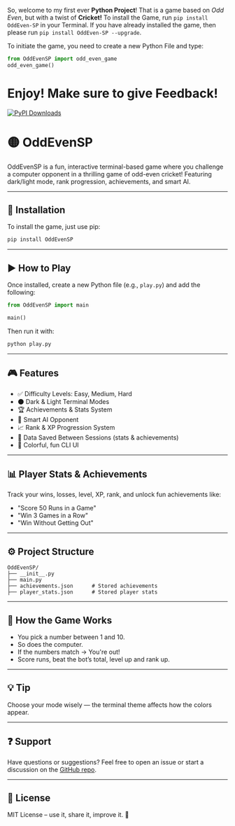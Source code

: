 So, welcome to my first ever **Python Project**! That is a game based on *Odd Even*, but with a twist of **Cricket!**
To install the Game, run `pip install OddEven-SP` in your Terminal. If you have already installed the game, then please run `pip install OddEven-SP --upgrade`. 

To initiate the game, you need to create a new Python File and type:
```py
from OddEvenSP import odd_even_game
odd_even_game()
```
# Enjoy! Make sure to give Feedback!

[![PyPI Downloads](https://static.pepy.tech/badge/oddeven-sp)](https://pepy.tech/projects/oddeven-sp)

# 🟡 OddEvenSP

OddEvenSP is a fun, interactive terminal-based game where you challenge a computer opponent in a thrilling game of odd-even cricket! Featuring dark/light mode, rank progression, achievements, and smart AI.

---

## 🚀 Installation

To install the game, just use pip:

```bash
pip install OddEvenSP
```

---

## ▶️ How to Play

Once installed, create a new Python file (e.g., `play.py`) and add the following:

```python
from OddEvenSP import main

main()
```

Then run it with:

```bash
python play.py
```

---

## 🎮 Features

- ✅ Difficulty Levels: Easy, Medium, Hard
- 🌑 Dark & Light Terminal Modes
- 🏆 Achievements & Stats System
- 🧠 Smart AI Opponent
- 📈 Rank & XP Progression System
- 📝 Data Saved Between Sessions (stats & achievements)
- 🎨 Colorful, fun CLI UI

---

## 📊 Player Stats & Achievements

Track your wins, losses, level, XP, rank, and unlock fun achievements like:

- "Score 50 Runs in a Game"
- "Win 3 Games in a Row"
- "Win Without Getting Out"

---

## ⚙️ Project Structure

```text
OddEvenSP/
├── __init__.py
├── main.py
├── achievements.json      # Stored achievements
├── player_stats.json      # Stored player stats
```

---

## 🧠 How the Game Works

- You pick a number between 1 and 10.
- So does the computer.
- If the numbers match → You're out!
- Score runs, beat the bot’s total, level up and rank up.

---

## 💡 Tip

Choose your mode wisely — the terminal theme affects how the colors appear.

---

## ❓ Support

Have questions or suggestions? Feel free to open an issue or start a discussion on the [GitHub repo](https://github.com/your-username/OddEvenSP).

---

## 📜 License

MIT License – use it, share it, improve it. 🚀

